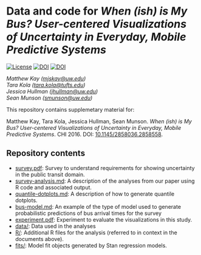# Data and code for _When (ish) is My Bus? User-centered Visualizations of Uncertainty in Everyday, Mobile Predictive Systems_

[![License](https://img.shields.io/badge/license-Apache%202.0-lightgrey.svg)](http://www.apache.org/licenses/LICENSE-2.0)
[![DOI](https://img.shields.io/badge/DOI-10.1145%2F2858036.2858558-blue.svg)](http://dx.doi.org/10.1145/2858036.2858558)
[![DOI](https://img.shields.io/badge/DOI-10.6084%2Fm9.figshare.2061876-blue.svg)](https://dx.doi.org/10.6084/m9.figshare.2061876)

_Matthew&nbsp;Kay ([mjskay@uw.edu](mailto:mjskay@uw.edu))_<br>
_Tara&nbsp;Kola ([tara.kola@tufts.edu](mailto:tara.kola@tufts.edu))_<br>
_Jessica&nbsp;Hullman ([jhullman@uw.edu](mailto:jhullman@uw.edu))_<br>
_Sean&nbsp;Munson ([smunson@uw.edu](mailto:smunson@uw.edu))_

This repository contains supplemetary material for:

Matthew Kay, Tara Kola, Jessica Hullman, Sean Munson. _When (ish) is My Bus? 
User-centered Visualizations of Uncertainty in Everyday, Mobile Predictive Systems_. 
CHI 2016. DOI: [10.1145/2858036.2858558](http://dx.doi.org/10.1145/2858036.2858558).

## Repository contents

* [survey.pdf](survey.pdf): Survey to understand requirements for showing uncertainty in the public transit domain.
* [survey-analysis.md](survey-analysis.md): A description of the analyses from our paper using R code and associated output.
* [quantile-dotplots.md](quantile-dotplots.md): A description of how to generate quantile dotplots.
* [bus-model.md](bus-model.md): An example of the type of model used to generate probabilistic predictions of
  bus arrival times for the survey
* [experiment.pdf](experiment.pdf): Experiment to evaluate the visualizations in this study.
* [data/](data/): Data used in the analyses
* [R/](R/): Additional R files for the analysis (referred to in context in the documents above).
* [fits/](fits/): Model fit objects generated by Stan regression models.
